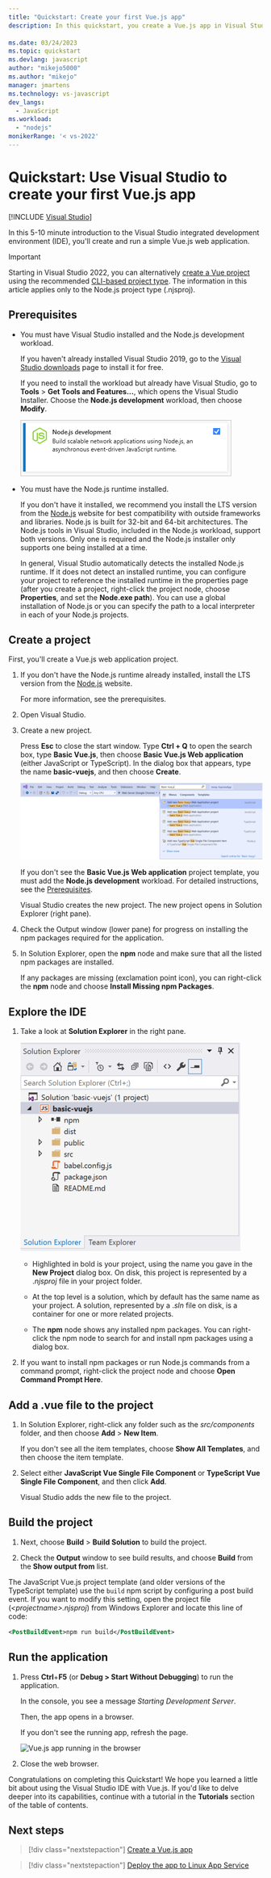 ```yaml
---
title: "Quickstart: Create your first Vue.js app"
description: In this quickstart, you create a Vue.js app in Visual Studio using the Node.js Tools for Visual Studio

ms.date: 03/24/2023
ms.topic: quickstart
ms.devlang: javascript
author: "mikejo5000"
ms.author: "mikejo"
manager: jmartens
ms.technology: vs-javascript
dev_langs:
  - JavaScript
ms.workload:
  - "nodejs"
monikerRange: '< vs-2022'
---
```

# Quickstart: Use Visual Studio to create your first Vue.js app

 [!INCLUDE [Visual Studio](~/includes/applies-to-version/vs-windows-only.md)]

In this 5-10 minute introduction to the Visual Studio integrated development environment (IDE), you'll create and run a simple Vue.js web application.

> [!IMPORTANT]
> Starting in Visual Studio 2022, you can alternatively [create a Vue project](../javascript/tutorial-create-vue-app.md) using the recommended [CLI-based project type](https://devblogs.microsoft.com/visualstudio/the-new-javascript-typescript-experience-in-vs-2022-preview-3/). The information in this article applies only to the Node.js project type (.njsproj).

## Prerequisites

* You must have Visual Studio installed and the Node.js development workload.

  If you haven't already installed Visual Studio 2019, go to the [Visual Studio downloads](https://visualstudio.microsoft.com/downloads/?cid=learn-onpage-download-cta) page to install it for free.

  If you need to install the workload but already have Visual Studio, go to **Tools** > **Get Tools and Features...**, which opens the Visual Studio Installer. Choose the **Node.js development** workload, then choose **Modify**.

  ![Node.js workload in VS Installer](./media/tutorial-nodejs-workload.png)

* You must have the Node.js runtime installed.

  If you don't have it installed, we recommend you install the LTS version from the [Node.js](https://nodejs.org/en/download/) website for best compatibility with outside frameworks and libraries. Node.js is built for 32-bit and 64-bit architectures. The Node.js tools in Visual Studio, included in the Node.js workload, support both versions. Only one is required and the Node.js installer only supports one being installed at a time.

  In general, Visual Studio automatically detects the installed Node.js runtime. If it does not detect an installed runtime, you can configure your project to reference the installed runtime in the properties page (after you create a project, right-click the project node, choose **Properties**, and set the **Node.exe path**). You can use a global installation of Node.js or you can specify the path to a local interpreter in each of your Node.js projects. 

## Create a project

First, you'll create a Vue.js web application project.

1. If you don't have the Node.js runtime already installed, install the LTS version from the [Node.js](https://nodejs.org/en/download/) website.

    For more information, see the prerequisites.

1. Open Visual Studio.

1. Create a new project.

    Press **Esc** to close the start window. Type **Ctrl + Q** to open the search box, type **Basic Vue.js**, then choose **Basic Vue.js Web application** (either JavaScript or TypeScript). In the dialog box that appears, type the name **basic-vuejs**, and then choose **Create**.

    ![Vue.js template](../javascript/media/vs-2019/vuejs-template.png)

    If you don't see the **Basic Vue.js Web application** project template, you must add the **Node.js development** workload. For detailed instructions, see the [Prerequisites](#prerequisites).

    Visual Studio creates the new project. The new project opens in Solution Explorer (right pane).

1. Check the Output window (lower pane) for progress on installing the npm packages required for the application.

1. In Solution Explorer, open the **npm** node and make sure that all the listed npm packages are installed.

    If any packages are missing (exclamation point icon), you can right-click the **npm** node and choose **Install Missing npm Packages**.

## Explore the IDE

1. Take a look at **Solution Explorer** in the right pane.

     ![Vue.js solution](../javascript/media/vuejs-solution.png)

   - Highlighted in bold is your project, using the name you gave in the **New Project** dialog box. On disk, this project is represented by a .*njsproj* file in your project folder.

   - At the top level is a solution, which by default has the same name as your project. A solution, represented by a .*sln* file on disk, is a container for one or more related projects.

   - The **npm** node shows any installed npm packages. You can right-click the npm node to search for and install npm packages using a dialog box.

2. If you want to install npm packages or run Node.js commands from a command prompt, right-click the project node and choose **Open Command Prompt Here**.

## Add a .vue file to the project

1. In Solution Explorer, right-click any folder such as the *src/components* folder, and then choose **Add** > **New Item**.

   If you don't see all the item templates, choose **Show All Templates**, and then choose the item template.

1. Select either **JavaScript Vue Single File Component** or **TypeScript Vue Single File Component**, and then click **Add**.

    Visual Studio adds the new file to the project.

## Build the project

1. Next, choose **Build** > **Build Solution** to build the project.

1. Check the **Output** window to see build results, and choose **Build** from the **Show output from** list.

The JavaScript Vue.js project template (and older versions of the TypeScript template) use the `build` npm script by configuring a post build event. If you want to modify this setting, open the project file (*\<projectname\>.njsproj*) from Windows Explorer and locate this line of code:

```xml
<PostBuildEvent>npm run build</PostBuildEvent>
```

## Run the application

1. Press **Ctrl**+**F5** (or **Debug > Start Without Debugging**) to run the application.

   In the console, you see a message *Starting Development Server*.

   Then, the app opens in a browser.
   
   If you don't see the running app, refresh the page.

   ![Vue.js app running in the browser](../javascript/media/vuejs-running-app.png)

1. Close the web browser.

Congratulations on completing this Quickstart! We hope you learned a little bit about using the Visual Studio IDE with Vue.js. If you'd like to delve deeper into its capabilities, continue with a tutorial in the **Tutorials** section of the table of contents.

## Next steps

> [!div class="nextstepaction"]
> [Create a Vue.js app](create-application-with-vuejs.md)

> [!div class="nextstepaction"]
> [Deploy the app to Linux App Service](../javascript/publish-nodejs-app-azure.md)